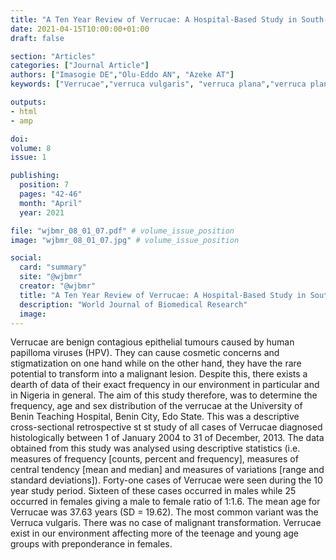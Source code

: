 ```yaml
---
title: "A Ten Year Review of Verrucae: A Hospital-Based Study in South-South Nigeria"
date: 2021-04-15T10:00:00+01:00
draft: false

section: "Articles"
categories: ["Journal Article"]
authors: ["Imasogie DE","Olu-Eddo AN", "Azeke AT"]
keywords: ["Verrucae","verruca vulgaris", "verruca plana","verruca plantaris", "condyloma acuminatum"]

outputs: 
- html
- amp

doi:
volume: 8
issue: 1

publishing:
  position: 7
  pages: "42-46"
  month: "April"
  year: 2021

file: "wjbmr_08_01_07.pdf" # volume_issue_position
image: "wjbmr_08_01_07.jpg" # volume_issue_position

social:
  card: "summary"
  site: "@wjbmr"
  creator: "@wjbmr"
  title: "A Ten Year Review of Verrucae: A Hospital-Based Study in South-South Nigeria"
  description: "World Journal of Biomedical Research"
  image:
---
```

Verrucae are benign contagious epithelial tumours caused by human papilloma viruses (HPV). They can cause cosmetic concerns and stigmatization on one hand while on the other hand, they have the rare potential to transform into a malignant lesion. Despite this, there exists a dearth of data of their exact frequency in our environment in particular and in Nigeria in general. The aim of this study therefore, was to determine the frequency, age and sex distribution of the verrucae at the University of Benin Teaching Hospital, Benin City, Edo State. This was a descriptive cross-sectional retrospective st st study of all cases of Verrucae diagnosed histologically between 1 of January 2004 to 31 of December, 2013. The data obtained from this study was analysed using descriptive statistics (i.e. measures of frequency [counts, percent and frequency], measures of central tendency [mean and median] and measures of variations [range and standard deviations]). Forty-one cases of Verrucae were seen during the 10 year study period. Sixteen of these cases occurred in males while 25 occurred in females giving a male to female ratio of 1:1.6. The mean age for Verrucae was 37.63 years (SD = 19.62). The most common variant was the Verruca vulgaris. There was no case of malignant transformation. Verrucae exist in our environment affecting more of the teenage and young age groups with
preponderance in females. 